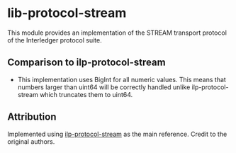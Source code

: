 # lib-protocol-stream

This module provides an implementation of the STREAM transport protocol of the Interledger protocol suite.

## Comparison to ilp-protocol-stream

- This implementation uses BigInt for all numeric values. This means that numbers larger than uint64 will be correctly handled unlike ilp-protocol-stream which truncates them to uint64.

## Attribution

Implemented using [ilp-protocol-stream](https://github.com/interledgerjs/interledgerjs/tree/master/packages/ilp-protocol-stream) as the main reference. Credit to the original authors.
